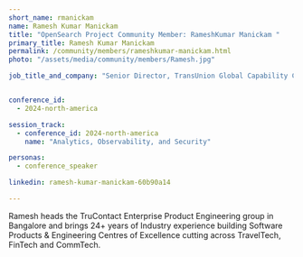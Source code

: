 ```yaml
---
short_name: rmanickam
name: Ramesh Kumar Manickam
title: "OpenSearch Project Community Member: RameshKumar Manickam "
primary_title: Ramesh Kumar Manickam
permalink: /community/members/rameshkumar-manickam.html
photo: "/assets/media/community/members/Ramesh.jpg"

job_title_and_company: "Senior Director, TransUnion Global Capability Center Bangalore"


conference_id:
  - 2024-north-america

session_track:
  - conference_id: 2024-north-america
    name: "Analytics, Observability, and Security"

personas:
  - conference_speaker

linkedin: ramesh-kumar-manickam-60b90a14

---
```

Ramesh heads the TruContact Enterprise Product Engineering group in Bangalore and brings 24+ years of Industry experience building Software Products & Engineering Centres of Excellence cutting across TravelTech, FinTech and CommTech.